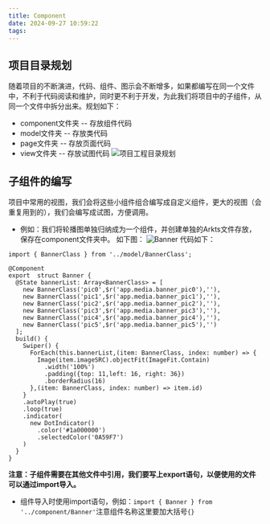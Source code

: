 ```yaml
---
title: Component
date: 2024-09-27 10:59:22
tags:
---
```

## 项目目录规划
随着项目的不断演进，代码、组件、图示会不断增多，如果都编写在同一个文件中，不利于代码阅读和维护，同时更不利于开发，为此我们将项目中的子组件，从同一个文件中拆分出来。规划如下：
 - component文件夹 -- 存放组件代码
 - model文件夹 -- 存放类代码
 - page文件夹 -- 存放页面代码
 - view文件夹 -- 存放试图代码
![项目工程目录规划](https://foruda.gitee.com/images/1726217277849141795/8377d2e5_14874925.png "屏幕截图")

 ## 子组件的编写
项目中常用的视图，我们会将这些小组件组合编写成自定义组件，更大的视图（会重复用到的），我们会编写成试图，方便调用。
 - 例如：我们将轮播图单独归纳成为一个组件，并创建单独的Arkts文件存放，保存在component文件夹中。
   如下图：
![Banner](https://foruda.gitee.com/images/1726217731035700566/3665c290_14874925.png "屏幕截图")
代码如下：

```
import { BannerClass } from '../model/BannerClass';

@Component
export  struct Banner {
  @State bannerList: Array<BannerClass> = [
    new BannerClass('pic0',$r('app.media.banner_pic0'),''),
    new BannerClass('pic1',$r('app.media.banner_pic1'),''),
    new BannerClass('pic2',$r('app.media.banner_pic2'),''),
    new BannerClass('pic3',$r('app.media.banner_pic3'),''),
    new BannerClass('pic4',$r('app.media.banner_pic4'),''),
    new BannerClass('pic5',$r('app.media.banner_pic5'),'')
  ];
  build() {
    Swiper() {
      ForEach(this.bannerList,(item: BannerClass, index: number) => {
        Image(item.imageSRC).objectFit(ImageFit.Contain)
          .width('100%')
          .padding({top: 11,left: 16, right: 36})
          .borderRadius(16)
      },(item: BannerClass, index: number) => item.id)
    }
    .autoPlay(true)
    .loop(true)
    .indicator(
      new DotIndicator()
        .color('#1a000000')
        .selectedColor('0A59F7')
    )
  }
}
```
  **注意：子组件需要在其他文件中引用，我们要写上export语句，以便使用的文件可以通过import导入。** 
 - 组件导入时使用import语句，例如：`import { Banner } from '../component/Banner'`注意组件名称这里要加大括号`{}`
